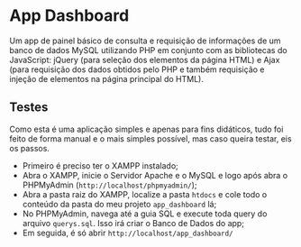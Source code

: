 # App Dashboard

Um app de painel básico de consulta e requisição de informações de um banco de dados MySQL utilizando PHP em conjunto com as bibliotecas do JavaScript: jQuery (para seleção dos elementos da página HTML) e Ajax (para requisição dos dados obtidos pelo PHP e também requisição e injeção de elementos na página principal do HTML).

## Testes

Como esta é uma aplicação simples e apenas para fins didáticos, tudo foi feito de forma manual e o mais simples possível, mas caso queira testar, eis os passos.

- Primeiro é preciso ter o XAMPP instalado;
- Abra o XAMPP, inicie o Servidor Apache e o MySQL e logo após abra o PHPMyAdmin (```http://localhost/phpmyadmin/```);
- Abra a pasta raiz do XAMPP, localize a pasta ```htdocs``` e cole todo o conteúdo da pasta do meu projeto ```app_dashboard``` lá;
- No PHPMyAdmin, navega até a guia SQL e execute toda query do arquivo ```querys.sql```. Isso irá criar o Banco de Dados do app;
- Em seguida, é só abrir ```http://localhost/app_dashboard/```
